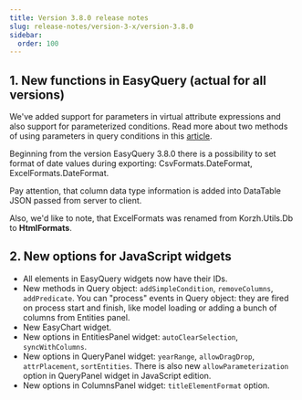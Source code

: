 ```yaml
---
title: Version 3.8.0 release notes
slug: release-notes/version-3-x/version-3.8.0
sidebar:
  order: 100
---
```


## 1. New functions in EasyQuery (actual for all versions)

We've added support for parameters in virtual attribute expressions and also support for parameterized conditions. Read more about two methods of using parameters in query conditions in this [article](//how-to/parameters-in-query-conditions).

Beginning from the version EasyQuery 3.8.0 there is a possibility to set format of date values during exporting: CsvFormats.DateFormat, ExcelFormats.DateFormat.

Pay attention, that column data type information is added into DataTable JSON passed from server to client.

Also, we'd like to note, that ExcelFormats was renamed from Korzh.Utils.Db to **HtmlFormats**.

## 2. New options for JavaScript widgets

* All elements in EasyQuery widgets now have their IDs.
* New methods in Query object: `addSimpleCondition`, `removeColumns`, `addPredicate`. You can "process" events in Query object: they are fired on process start and finish, like model loading or adding a bunch of columns from Entities panel.
* New EasyChart widget.
* New options in EntitiesPanel widget: `autoClearSelection`, `syncWithColumns`.
* New options in QueryPanel widget: `yearRange`, `allowDragDrop`, `attrPlacement`, `sortEntities`. There is also new `allowParameterization` option in QueryPanel widget in JavaScript edition.
* New options in ColumnsPanel widget: `titleElementFormat` option.
